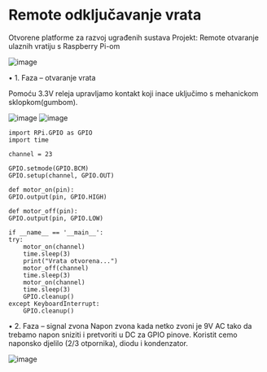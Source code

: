 # Remote odključavanje vrata

Otvorene platforme za razvoj ugrađenih sustava Projekt: 
Remote otvaranje ulaznih vratiju s Raspberry Pi-om

![image](https://github.com/user-attachments/assets/c4b73bd2-0914-4b40-bf5a-54e53a702134)


•	1. Faza – otvaranje vrata

   Pomoću 3.3V releja upravljamo kontakt koji inace uključimo s mehanickom sklopkom(gumbom).

![image](https://user-images.githubusercontent.com/35042255/168378504-a68fd1f9-d987-47b4-a5ab-bed1d0f43163.png)
![image](https://user-images.githubusercontent.com/35042255/168376734-970e60ee-12f4-4c31-ba71-1126ffc8f6f7.png)

    import RPi.GPIO as GPIO
    import time

    channel = 23

    GPIO.setmode(GPIO.BCM)
    GPIO.setup(channel, GPIO.OUT)

    def motor_on(pin):
    GPIO.output(pin, GPIO.HIGH)

    def motor_off(pin):
    GPIO.output(pin, GPIO.LOW)

    if __name__ == '__main__':
    try:
        motor_on(channel)
        time.sleep(3)
        print("Vrata otvorena...")
        motor_off(channel)
        time.sleep(3)
        motor_on(channel)
        time.sleep(3)
        GPIO.cleanup()
    except KeyboardInterrupt:
        GPIO.cleanup()
       
       
•	2. Faza – signal zvona
Napon zvona kada netko zvoni je 9V AC tako da trebamo napon sniziti i pretvoriti u DC za GPIO pinove.
Koristit cemo naponsko djelilo (2/3 otpornika), diodu i kondenzator.

![image](https://user-images.githubusercontent.com/35042255/168377283-08246aa6-0375-4ab6-853a-3120cd7382c3.png)

